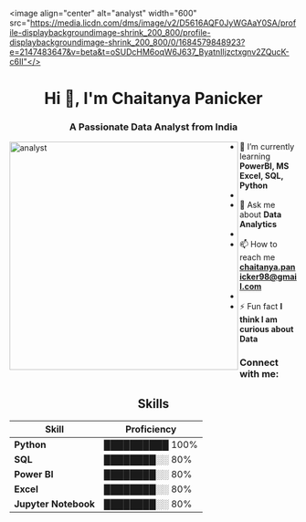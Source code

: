 <image align="center" alt="analyst" width="600" src="https://media.licdn.com/dms/image/v2/D5616AQF0JyWGAaY0SA/profile-displaybackgroundimage-shrink_200_800/profile-displaybackgroundimage-shrink_200_800/0/1684579848923?e=2147483647&v=beta&t=oSUDcHM6oqW6J637_ByatnIljzctxgnv2ZQucK-c6II"</>

<h1 align="center">Hi 👋, I'm Chaitanya Panicker</h1>
<h3 align="center">A Passionate Data Analyst from India</h3>
<image align="left" alt="analyst" width="400" src="https://t3.ftcdn.net/jpg/07/11/26/60/360_F_711266053_vk4mgNhKyUXqFgxEuQ8xOQkKQ03fg7Vj.jpg"</>

- 🌱 I’m currently learning **PowerBI, MS Excel, SQL, Python**
- 
- 💬 Ask me about **Data Analytics**
-
- 📫 How to reach me **chaitanya.panicker98@gmail.com**
-
- ⚡ Fun fact **I think I am curious about Data**

<h3 align="left">Connect with me:</h3>


<div align="center">
  
## Skills
| Skill         | Proficiency |
|---------------|-------------|
| **Python**          | ██████████ 100% |
| **SQL**           | ████████░░ 80% |
| **Power BI**       | ████████░░ 80% |
| **Excel**         | ████████░░ 80% |
| **Jupyter Notebook**        | ████████░░ 80% |

</div>
